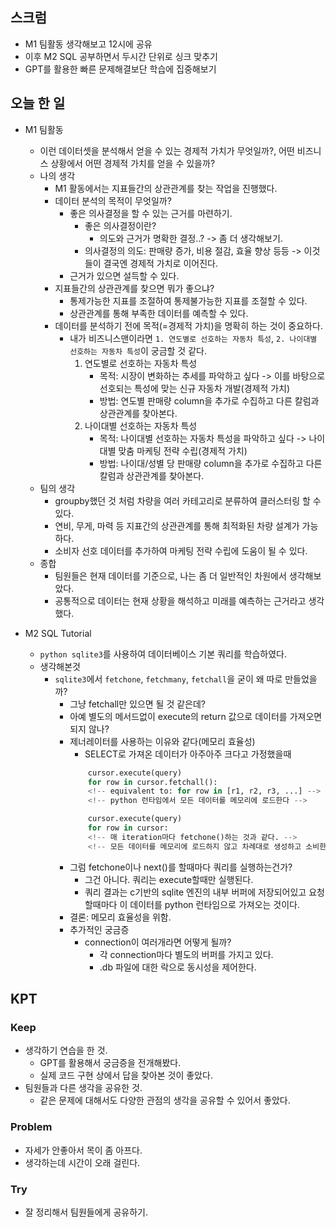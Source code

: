 ## 스크럼

- M1 팀활동 생각해보고 12시에 공유
- 이후 M2 SQL 공부하면서 두시간 단위로 싱크 맞추기
- GPT를 활용한 빠른 문제해결보단 학습에 집중해보기

## 오늘 한 일

- M1 팀활동
  - 이런 데이터셋을 분석해서 얻을 수 있는 경제적 가치가 무엇일까?, 어떤 비즈니스 상황에서 어떤 경제적 가치를 얻을 수 있을까?
  - 나의 생각
    - M1 활동에서는 지표들간의 상관관계를 찾는 작업을 진행했다.
    - 데이터 분석의 목적이 무엇일까?
      - 좋은 의사결정을 할 수 있는 근거를 마련하기.
        - 좋은 의사결정이란?
          - 의도와 근거가 명확한 결정..? -> 좀 더 생각해보기.
        - 의사결정의 의도: 판매량 증가, 비용 절감, 효율 향상 등등 -> 이것들이 결국엔 경제적 가치로 이어진다.
      - 근거가 있으면 설득할 수 있다.
    - 지표들간의 상관관계를 찾으면 뭐가 좋으냐?
      - 통제가능한 지표를 조절하여 통제불가능한 지표를 조절할 수 있다.
      - 상관관계를 통해 부족한 데이터를 예측할 수 있다.
    - 데이터를 분석하기 전에 목적(=경제적 가치)을 명확히 하는 것이 중요하다.
      - 내가 비즈니스맨이라면 `1. 연도별로 선호하는 자동차 특성`, `2. 나이대별 선호하는 자동차 특성`이 궁금할 것 같다.
        1. 연도별로 선호하는 자동차 특성 
           - 목적: 시장이 변화하는 추세를 파악하고 싶다 -> 이를 바탕으로 선호되는 특성에 맞는 신규 자동차 개발(경제적 가치)
           - 방법: 연도별 판매량 column을 추가로 수집하고 다른 칼럼과 상관관계를 찾아본다.
        2. 나이대별 선호하는 자동차 특성
           - 목적: 나이대별 선호하는 자동차 특성을 파악하고 싶다 -> 나이대별 맞춤 마케팅 전략 수립(경제적 가치)
           - 방법: 나이대/성별 당 판매량 column을 추가로 수집하고 다른 칼럼과 상관관계를 찾아본다.
  - 팀의 생각
    - groupby했던 것 처럼 차량을 여러 카테고리로 분류하여 클러스터링 할 수 있다.
    - 연비, 무게, 마력 등 지표간의 상관관계를 통해 최적화된 차량 설계가 가능하다.
    - 소비자 선호 데이터를 추가하여 마케팅 전략 수립에 도움이 될 수 있다.
  - 종합
    - 팀원들은 현재 데이터를 기준으로, 나는 좀 더 일반적인 차원에서 생각해보았다.
    - 공통적으로 데이터는 현재 상황을 해석하고 미래를 예측하는 근거라고 생각했다.

- M2 SQL Tutorial
  - `python sqlite3`를 사용하여 데이터베이스 기본 쿼리를 학습하였다.
  - 생각해본것
    - `sqlite3`에서 `fetchone`, `fetchmany`, `fetchall`을 굳이 왜 따로 만들었을까?
      - 그냥 fetchall만 있으면 될 것 같은데?
      - 아예 별도의 메서드없이 execute의 return 값으로 데이터를 가져오면 되지 않나?
      - 제너레이터를 사용하는 이유와 같다(메모리 효율성)
        - SELECT로 가져온 데이터가 아주아주 크다고 가정했을때
        ```python
            cursor.execute(query)
            for row in cursor.fetchall():
            <!-- equivalent to: for row in [r1, r2, r3, ...] -->
            <!-- python 런타임에서 모든 데이터를 메모리에 로드한다 -->
        ```
        ```python
            cursor.execute(query)
            for row in cursor:
            <!-- 매 iteration마다 fetchone()하는 것과 같다. -->
            <!-- 모든 데이터를 메모리에 로드하지 않고 차례대로 생성하고 소비한다. -->
        ```
      - 그럼 fetchone이나 next()를 할때마다 쿼리를 실행하는건가?
        - 그건 아니다. 쿼리는 execute할때만 실행된다.
        - 쿼리 결과는 c기반의 sqlite 엔진의 내부 버퍼에 저장되어있고 요청할때마다 이 데이터를 python 런타임으로 가져오는 것이다.
      - 결론: 메모리 효율성을 위함.
      - 추가적인 궁금증
        - connection이 여러개라면 어떻게 될까?
          - 각 connection마다 별도의 버퍼를 가지고 있다.
          - .db 파일에 대한 락으로 동시성을 제어한다.

## KPT

### Keep

- 생각하기 연습을 한 것.
  - GPT를 활용해서 궁금증을 전개해봤다.
  - 실제 코드 구현 상에서 답을 찾아본 것이 좋았다.
- 팀원들과 다른 생각을 공유한 것.
  - 같은 문제에 대해서도 다양한 관점의 생각을 공유할 수 있어서 좋았다.

### Problem

- 자세가 안좋아서 목이 좀 아프다.
- 생각하는데 시간이 오래 걸린다.

### Try

- 잘 정리해서 팀원들에게 공유하기.
